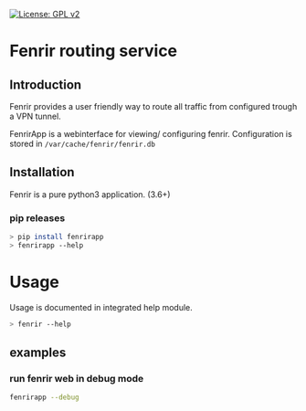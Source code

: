[![License: GPL v2](https://img.shields.io/badge/License-GPL_v2-blue.svg)](https://www.gnu.org/licenses/old-licenses/gpl-2.0.en.html)
# Fenrir routing service

## Introduction
Fenrir provides a user friendly way to route all traffic from configured trough a VPN tunnel.

FenrirApp is a webinterface for viewing/ configuring fenrir.
Configuration is stored in `/var/cache/fenrir/fenrir.db`

## Installation
Fenrir is a pure python3 application. (3.6+)

### pip releases
```sh
> pip install fenrirapp
> fenrirapp --help
```
# Usage
Usage is documented in integrated help module.
```sh
> fenrir --help
```
## examples
### run fenrir web in debug mode
```sh
fenrirapp --debug
```
